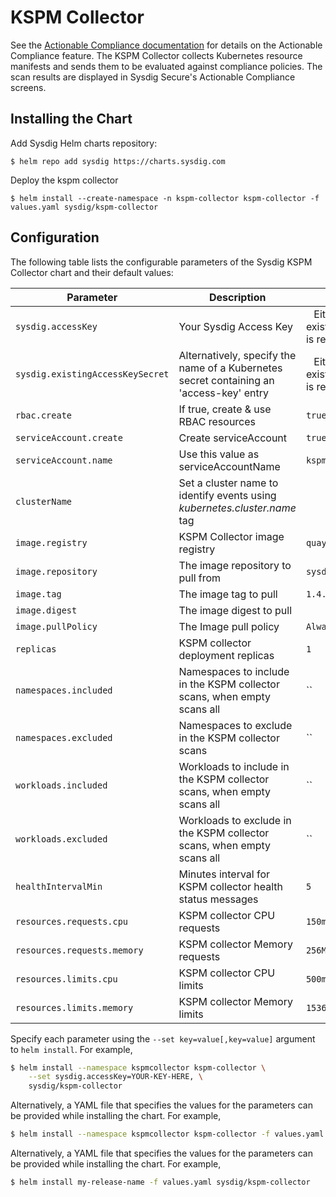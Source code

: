 # KSPM Collector

See the [Actionable Compliance documentation](https://docs.sysdig.com/en/docs/sysdig-secure/posture/compliance/actionable-compliance/) for details on the Actionable Compliance feature. The
KSPM Collector collects Kubernetes resource manifests and sends them to be evaluated against compliance policies.
The scan results are displayed in Sysdig Secure's Actionable Compliance screens.

## Installing the Chart

Add Sysdig Helm charts repository:

```
$ helm repo add sysdig https://charts.sysdig.com
```

Deploy the kspm collector

```
$ helm install --create-namespace -n kspm-collector kspm-collector -f values.yaml sysdig/kspm-collector
```

## Configuration

The following table lists the configurable parameters of the Sysdig KSPM Collector chart and their default values:

| Parameter                            | Description                                                                                                            | Default                           |
| ------------------------------------ | ---------------------------------------------------------------------------------------------------------------------- | --------------------------------- |
| `sysdig.accessKey`                                                   | Your Sysdig Access Key                                                                   | ` ` Either accessKey or existingAccessKeySecret is required                    |
| `sysdig.existingAccessKeySecret`                                     | Alternatively, specify the name of a Kubernetes secret containing an 'access-key' entry  | ` ` Either accessKey or existingAccessKeySecret is required                    |
| `rbac.create`                                                        | If true, create & use RBAC resources                                                     | `true`                                                                         |
| `serviceAccount.create`                                              | Create serviceAccount                                                                    | `true`                                                                         |
| `serviceAccount.name`                                                | Use this value as serviceAccountName                                                     | `kspm-collector`                                                               |
| `clusterName`                                                        | Set a cluster name to identify events using *kubernetes.cluster.name* tag                | ` `                                                                            |
| `image.registry`                                                     | KSPM Collector image registry                                                            | `quay.io`                                                                      |
| `image.repository`                                                   | The image repository to pull from                                                        | `sysdig/kspm-collector`                                                        |
| `image.tag`                                                          | The image tag to pull                                                                    | `1.4.0`                                                                        |
| `image.digest`                                                       | The image digest to pull                                                                 | ` `                                                                            |
| `image.pullPolicy`                                                   | The Image pull policy                                                                    | `Always`                                                                       |
| `replicas`                                    | KSPM collector deployment replicas                                                       | `1`                                                                            |
| `namespaces.included`                         | Namespaces to include in the KSPM collector scans, when empty scans all                  | ``                                                                             |
| `namespaces.excluded`                         | Namespaces to exclude in the KSPM collector scans                                        | ``                                                                             |
| `workloads.included`                          | Workloads to include in the KSPM collector scans, when empty scans all                   | ``                                                                             |
| `workloads.excluded`                          | Workloads to exclude in the KSPM collector scans, when empty scans all                   | ``                                                                             |
| `healthIntervalMin`                           | Minutes interval for KSPM collector health status messages                               | `5`                                                                            |
| `resources.requests.cpu`                               | KSPM collector CPU requests                                                     | `150m`                                                                        |
| `resources.requests.memory`                            | KSPM collector Memory requests                                                  | `256Mi`                                                                        |
| `resources.limits.cpu`                                 | KSPM collector CPU limits                                                       | `500m`                                                                         |
| `resources.limits.memory`                              | KSPM collector Memory limits                                                    | `1536Mi`                                                                        |

Specify each parameter using the `--set key=value[,key=value]` argument to `helm install`. For example,

```bash
$ helm install --namespace kspmcollector kspm-collector \
    --set sysdig.accessKey=YOUR-KEY-HERE, \
    sysdig/kspm-collector
```

Alternatively, a YAML file that specifies the values for the parameters can be provided while installing the chart. For
example,

```bash
$ helm install --namespace kspmcollector kspm-collector -f values.yaml sysdig/kspm-collector
```

Alternatively, a YAML file that specifies the values for the parameters can be provided while installing the chart. For example,

```bash
$ helm install my-release-name -f values.yaml sysdig/kspm-collector
```
